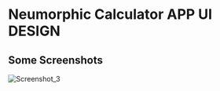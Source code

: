 # Neumorphic Calculator APP UI DESIGN

## Some Screenshots

![Screenshot_3](https://user-images.githubusercontent.com/81028182/123416394-368f2300-d5d6-11eb-9552-7994879b7be5.png)

